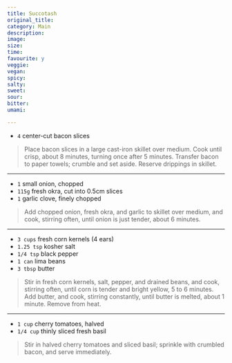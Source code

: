 ```yaml
---
title: Succotash
original_title:
category: Main
description:
image:
size:
time:
favourite: y
veggie:
vegan:
spicy:
salty:
sweet:
sour:
bitter:
umami:

---
```


* `4` center-cut bacon slices

>Place bacon slices in a large cast-iron skillet over medium. Cook until crisp, about 8 minutes, turning once after 5 minutes. Transfer bacon to paper towels; crumble and set aside. Reserve drippings in skillet.

---

* `1` small onion, chopped
* `115g` fresh okra, cut into 0.5cm slices
* `1` garlic clove, finely chopped

>Add chopped onion, fresh okra, and garlic to skillet over medium, and cook, stirring often, until onion is just tender, about 6 minutes.

---

* `3 cups` fresh corn kernels (4 ears)
* `1.25 tsp` kosher salt
* `1/4 tsp` black pepper
* `1 can` lima beans
* `3 tbsp` butter

>Stir in fresh corn kernels, salt, pepper, and drained beans, and cook, stirring often, until corn is tender and bright yellow, 5 to 6 minutes. Add butter, and cook, stirring constantly, until butter is melted, about 1 minute. Remove from heat.

---

* `1 cup` cherry tomatoes, halved
* `1/4 cup` thinly sliced fresh basil

>Stir in halved cherry tomatoes and sliced basil; sprinkle with crumbled bacon, and serve immediately.